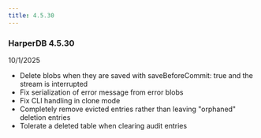 ```yaml
---
title: 4.5.30
---
```


### HarperDB 4.5.30

10/1/2025

- Delete blobs when they are saved with saveBeforeCommit: true and the stream is interrupted
- Fix serialization of error message from error blobs
- Fix CLI handling in clone mode
- Completely remove evicted entries rather than leaving "orphaned" deletion entries
- Tolerate a deleted table when clearing audit entries
